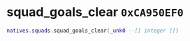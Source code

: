 # squad_goals_clear `0xCA950EF0`

```lua
natives.squads.squad_goals_clear(_unk0 --[[ integer ]])
```